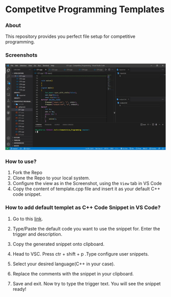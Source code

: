 # Competitve Programming Templates

### About

This repository provides you perfect file setup for competitive programming.

### Screenshots

<img src="Screenshots\Setup.JPG" width = '600px'></img>

### How to use?

1. Fork the Repo
2. Clone the Repo to your local system.
3. Configure the view as in the Screenshot, using the `View` tab in VS Code
4. Copy the content of template.cpp file and insert it as your default C++ code snippet.

### How to add default templet as C++ Code Snippet in VS Code?

1. Go to this [link](https://snippet-generator.app/).

2. Type/Paste the default code you want to use the snippet for. Enter the trigger and description.

3. Copy the generated snippet onto clipboard.

4. Head to VSC. Press ctr + shift + p .Type configure user snippets.

5. Select your desired language(C++ in your case).

6. Replace the comments with the snippet in your clipboard.

7. Save and exit. Now try to type the trigger text. You will see the snippet ready!
